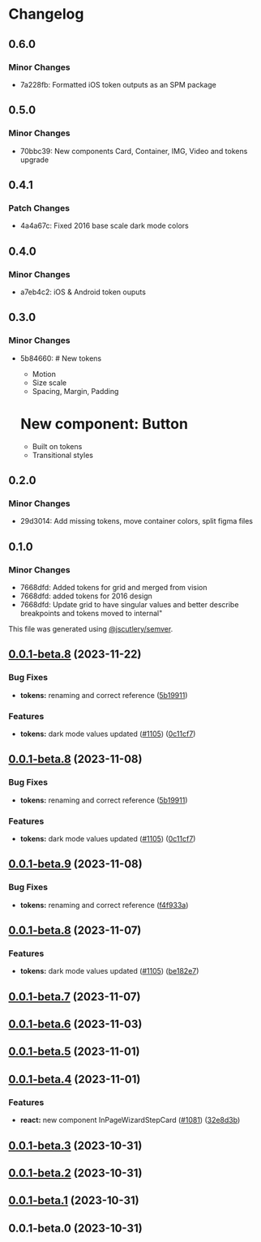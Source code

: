 # Changelog

## 0.6.0

### Minor Changes

- 7a228fb: Formatted iOS token outputs as an SPM package

## 0.5.0

### Minor Changes

- 70bbc39: New components Card, Container, IMG, Video and tokens upgrade

## 0.4.1

### Patch Changes

- 4a4a67c: Fixed 2016 base scale dark mode colors

## 0.4.0

### Minor Changes

- a7eb4c2: iOS & Android token ouputs

## 0.3.0

### Minor Changes

- 5b84660: # New tokens

  - Motion
  - Size scale
  - Spacing, Margin, Padding

  # New component: Button

  - Built on tokens
  - Transitional styles

## 0.2.0

### Minor Changes

- 29d3014: Add missing tokens, move container colors, split figma files

## 0.1.0

### Minor Changes

- 7668dfd: Added tokens for grid and merged from vision
- 7668dfd: added tokens for 2016 design
- 7668dfd: Update grid to have singular values and better describe breakpoints and tokens moved to internal"

This file was generated using [@jscutlery/semver](https://github.com/jscutlery/semver).

## [0.0.1-beta.8](https://github.com/sebgroup/green/compare/@sebgroup/green-tokens@0.0.1-beta.7...@sebgroup/green-tokens@0.0.1-beta.8) (2023-11-22)

### Bug Fixes

- **tokens:** renaming and correct reference ([5b19911](https://github.com/sebgroup/green/commit/5b19911cfe22b8da60f9a403fe7ba72be3571076))

### Features

- **tokens:** dark mode values updated ([#1105](https://github.com/sebgroup/green/issues/1105)) ([0c11cf7](https://github.com/sebgroup/green/commit/0c11cf706540d26db5a9425183e4d9c5a055f1e0))

## [0.0.1-beta.8](https://github.com/sebgroup/green/compare/@sebgroup/green-tokens@0.0.1-beta.7...@sebgroup/green-tokens@0.0.1-beta.8) (2023-11-08)

### Bug Fixes

- **tokens:** renaming and correct reference ([5b19911](https://github.com/sebgroup/green/commit/5b19911cfe22b8da60f9a403fe7ba72be3571076))

### Features

- **tokens:** dark mode values updated ([#1105](https://github.com/sebgroup/green/issues/1105)) ([0c11cf7](https://github.com/sebgroup/green/commit/0c11cf706540d26db5a9425183e4d9c5a055f1e0))

## [0.0.1-beta.9](https://github.com/sebgroup/green/compare/@sebgroup/green-tokens@0.0.1-beta.8...@sebgroup/green-tokens@0.0.1-beta.9) (2023-11-08)

### Bug Fixes

- **tokens:** renaming and correct reference ([f4f933a](https://github.com/sebgroup/green/commit/f4f933a6f745ea8bd4fce51e56f704f67372cba9))

## [0.0.1-beta.8](https://github.com/sebgroup/green/compare/@sebgroup/green-tokens@0.0.1-beta.7...@sebgroup/green-tokens@0.0.1-beta.8) (2023-11-07)

### Features

- **tokens:** dark mode values updated ([#1105](https://github.com/sebgroup/green/issues/1105)) ([be182e7](https://github.com/sebgroup/green/commit/be182e7b253fb4e8a361655ca1c4e9719e9a817c))

## [0.0.1-beta.7](https://github.com/sebgroup/green/compare/@sebgroup/green-tokens@0.0.1-beta.6...@sebgroup/green-tokens@0.0.1-beta.7) (2023-11-07)

## [0.0.1-beta.6](https://github.com/sebgroup/green/compare/@sebgroup/green-tokens@0.0.1-beta.5...@sebgroup/green-tokens@0.0.1-beta.6) (2023-11-03)

## [0.0.1-beta.5](https://github.com/sebgroup/green/compare/@sebgroup/green-tokens@0.0.1-beta.4...@sebgroup/green-tokens@0.0.1-beta.5) (2023-11-01)

## [0.0.1-beta.4](https://github.com/sebgroup/green/compare/@sebgroup/green-tokens@0.0.1-beta.3...@sebgroup/green-tokens@0.0.1-beta.4) (2023-11-01)

### Features

- **react:** new component InPageWizardStepCard ([#1081](https://github.com/sebgroup/green/issues/1081)) ([32e8d3b](https://github.com/sebgroup/green/commit/32e8d3b45992a5cc851e23b42930ae6710556a7b))

## [0.0.1-beta.3](https://github.com/sebgroup/green/compare/@sebgroup/green-tokens@0.0.1-beta.2...@sebgroup/green-tokens@0.0.1-beta.3) (2023-10-31)

## [0.0.1-beta.2](https://github.com/sebgroup/green/compare/@sebgroup/green-tokens@0.0.1-beta.1...@sebgroup/green-tokens@0.0.1-beta.2) (2023-10-31)

## [0.0.1-beta.1](https://github.com/sebgroup/green/compare/@sebgroup/green-tokens@0.0.1-beta.0...@sebgroup/green-tokens@0.0.1-beta.1) (2023-10-31)

## 0.0.1-beta.0 (2023-10-31)
